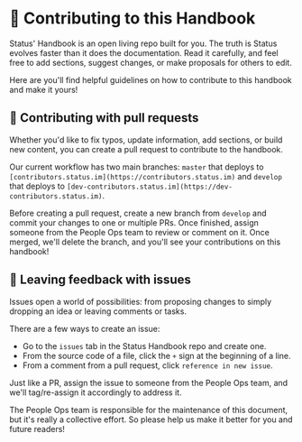 # 🚀 Contributing to this Handbook

Status' Handbook is an open living repo built for you. The truth is Status evolves faster than it does the documentation. Read it carefully, and feel free to add sections, suggest changes, or make proposals for others to edit. 

Here are you'll find helpful guidelines on how to contribute to this handbook and make it yours!

## 👾 Contributing with pull requests

Whether you'd like to fix typos, update information, add sections, or build new content, you can create a pull request to contribute to the handbook. 

Our current workflow has two main branches: `master` that deploys to `[contributors.status.im](https://contributors.status.im)` and `develop` that deploys to `[dev-contributors.status.im](https://dev-contributors.status.im)`. 

Before creating a pull request, create a new branch from `develop` and commit your changes to one or multiple PRs. Once finished, assign someone from the People Ops team to review or comment on it. Once merged, we'll delete the branch, and you'll see your contributions on this handbook!

## 📌 Leaving feedback with issues

Issues open a world of possibilities: from proposing changes to simply dropping an idea or leaving comments or tasks. 

There are a few ways to create an issue:

   * Go to the `issues` tab in the Status Handbook repo and create one.
   * From the source code of a file, click the `+` sign at the beginning of a line.
   * From a comment from a pull request, click `reference in new issue`.

Just like a PR, assign the issue to someone from the People Ops team, and we'll tag/re-assign it accordingly to address it.

The People Ops team is responsible for the maintenance of this document, but it's really a collective effort. So please help us make it better for you and future readers! 
